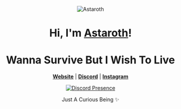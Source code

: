 <p align="center">
  <img src="https://i.pinimg.com/originals/c3/fe/c4/c3fec4cf3377321d3f3a8c6e62c477aa.gif" alt="Astaroth">
</p>



<h1 align="center">Hi, I'm <a href="https://github.com/maybeninja">Astaroth</a>!</h1>
<h1 align="center">Wanna Survive But I Wish To Live </h1>

<p align="center">
  <strong><a href="https://github.com/maybeninja">Website</a></strong> |
  <strong><a href="https://discord.com/users/1154570940185837619">Discord</a></strong> |
  <strong><a href="https://instagram.com/mxybeninja">Instagram</a></strong>

</p>

<div align="center">
  <a href="https://discord.com/users/1154570940185837619">
    <img src="https://lanyard.cnrad.dev/api/1134820915889315861?showDisplayName=true&idleMessage=idling..." alt="Discord Presence" />
  </a>
</div>


<p align="center">Just A Curious Being ✨ </p>
